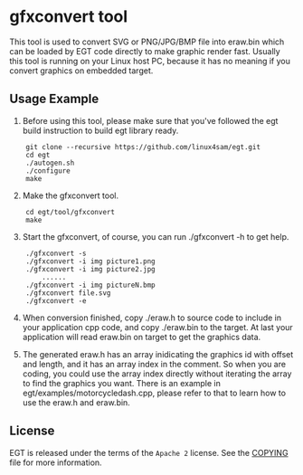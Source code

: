 # gfxconvert tool 

This tool is used to convert SVG or PNG/JPG/BMP file into eraw.bin which can be
loaded by EGT code directly to make graphic render fast. Usually this tool is 
running on your Linux host PC, because it has no meaning if you convert graphics
on embedded target.

## Usage Example

1. Before using this tool, please make sure that you've followed the egt build
instruction to build egt library ready.
```
	git clone --recursive https://github.com/linux4sam/egt.git
	cd egt
	./autogen.sh
	./configure
	make
```
2. Make the gfxconvert tool.
```
	cd egt/tool/gfxconvert
	make
```
3. Start the gfxconvert, of course, you can run ./gfxconvert -h to get help.

```
	./gfxconvert -s
	./gfxconvert -i img picture1.png
	./gfxconvert -i img picture2.jpg
		......
	./gfxconvert -i img pictureN.bmp
	./gfxconvert file.svg
	./gfxconvert -e
```
4. When conversion finished, copy ./eraw.h to source code to include in your
application cpp code, and copy ./eraw.bin to the target. At last your application
will read eraw.bin on target to get the graphics data.

5. The generated eraw.h has an array inidicating the graphics id with offset and
length, and it has an array index in the comment. So when you are coding, you could
use the array index directly without iterating the array to find the graphics you
want. There is an example in egt/examples/motorcycledash.cpp, please refer to that
to learn how to use the eraw.h and eraw.bin. 

## License

EGT is released under the terms of the `Apache 2` license. See the [COPYING](../COPYING)
file for more information.
